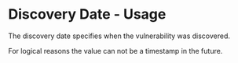# Discovery Date - Usage

The discovery date specifies when the vulnerability was discovered.

For logical reasons the value can not be a timestamp in the future.
